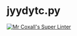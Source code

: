 # jyydytc.py
[![Mr Coxall's Super Linter](https://github.com/Kingslayer89/jyydytc.py/workflows/Mr%20Coxall's%20Super%20Linter/badge.svg)](https://github.com/Kingslayer89/jyydytc.py/actions/)

